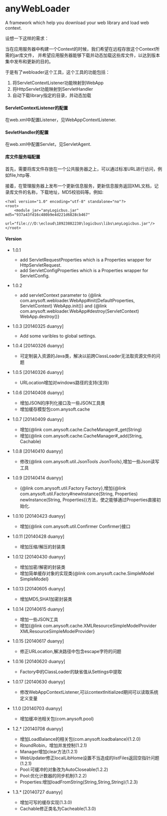 anyWebLoader
============

A framework which help you download your web library and load web context.

设想一下这样的需求：

当在应用服务器中构建一个Context的时候，我们希望在远程存放这个Context所需的jar库文件， 并希望应用服务器能够下载并动态加载这些库文件，以达到版本集中发布和更新的目的。

于是有了webloader这个工具，这个工具的功能包括：

1. 将ServletContextListener功能映射到WebApp
2. 将HttpServlet功能映射到ServletHandler
3. 自动下载library指定的目录，并动态加载

#### ServletContextListener的配置

在web.xml中配置Listener，见WebAppContextListener.

#### SevletHandler的配置

在web.xml中配置Servlet，见ServletAgent.

#### 库文件服务端配置

首先，需要将库文件存放在一个公共服务器之上，可以通过标准URL进行访问，例如file,http等.

接着，在管理服务器上发布一个更新信息服务，更新信息服务返回XML文档，记录库文件的名称，下载地址，MD5校验码等。例如:

    <?xml version="1.0" encoding="utf-8" standalone="no"?>
    <root>
        <module jar="anyLogicbus.jar" md5="937a43fd16c480b9e4d221d6828cb467"
        url="file:///D:\ecloud\18923882238\logicbus\libs\anyLogicbus.jar"/>
    </root>

#### Version
- 1.0.1
    + add ServletRequestProperties which is a Properties wrapper for HttpServletRequest.
    + add ServletConfigProperties which is a Properties wrapper for ServletConfig.
    
- 1.0.2 
	+ add servletContext parameter to {@link com.anysoft.webloader.WebApp#init(DefaultProperties, ServletContext) WebApp.init()} 
	and {@link com.anysoft.webloader.WebApp#destroy(ServletContext) WebApp.destroy()}
	
- 1.0.3 [20140325 duanyy]
    + Add some varibles to global settings.
    
- 1.0.4 [20140326 duanyy]
    + 可定制装入资源的Java类，解决以前跨ClassLoader无法取资源文件的问题
    
- 1.0.5 [20140326 duanyy]
    + URLocation增加对windows路径的支持(支持\)
    
- 1.0.6 [20140408 duanyy]
    + 增加JSON的序列化接口及一些JSON工具类
    + 增加缓存模型包com.anysoft.cache
    
- 1.0.7 [20140409 duanyy]
    + 增加{@link com.anysoft.cache.CacheManager#_get(String)
    + 增加{@link com.anysoft.cache.CacheManager#_add(String, Cachable)

- 1.0.8 [20140410 duanyy]
    + 修改{@link com.anysoft.util.JsonTools JsonTools},增加一些Json读写工具
    
- 1.0.9 [20140414 duanyy]
    + {@link com.anysoft.util.Factory Factory},增加{@link com.anysoft.util.Factory#newInstance(String, Properties) newInstance(String, Properties)}方法，使之能够通过Properties直接初始化.
    
- 1.0.10 [20140423 duanyy]
	+ 增加{@link com.anysoft.util.Confirmer Confirmer}接口

- 1.0.11 [20140428 duanyy]
	+ 增加压缩/解压的封装类
	
- 1.0.12 [20140430 duanyy]
	+ 增加加密/解密的封装类
	+ 增加简单缓存对象的实现类{@link com.anysoft.cache.SimpleModel SimpleModel}
	
- 1.0.13 [20140605 duanyy]
	+ 增加MD5,SHA1加密封装类
	
- 1.0.14 [20140615 duanyy]
	+ 增加一些JSON工具
	+ 增加{@link com.anysoft.cache.XMLResourceSimpleModelProvider XMLResourceSimpleModelProvider}

- 1.0.15 [20140617 duanyy]
	+ 修正URLocation,解决路径中包含escape字符的问题

- 1.0.16 [20140620 duanyy] 
	+ Factory中的ClassLoader的缺省值从Settings中提取
	
- 1.0.17 [20140630 duanyy]
	+ 修改WebAppContextListener,可以contextInitialized期间可以读取系统定义变量
	
- 1.1.0 [20140703 duanyy]
	+ 增加缓冲池相关包(com.anysoft.pool)
	
- 1.2.* [20140708 duanyy] 
	+ 增加LoadBalance的相关包(com.anysoft.loadbalance)(1.2.0)
	+ RoundRobin，增加并发控制(1.2.1)
	+ Manager增加clear方法(1.2.1)
	+ WebUpdater修正localLibHome设置不当造成的listFiles返回空指针问题(1.2.1)
	+ Pool:可缓冲的对象改为AutoCloseable(1.2.2)
	+ Pool:优化计数器的同步机制(1.2.2)
	+ Properties:增加loadFromString(String,String,String)(1.2.3)
	
- 1.3.* [20140727 duanyy]
    + 增加可写的缓存实现(1.3.0)
    + Cachable修正类名为Cacheable(1.3.0)
	